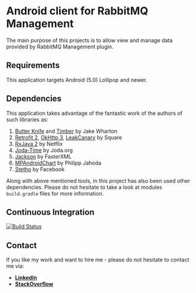# Android client for RabbitMQ Management

The main purpose of this projects is to allow view and manage data provided by RabbitMQ Management plugin.

## Requirements

This application targets Android (5.0) Lollipop and newer.

## Dependencies

This application takes advantage of the fantastic work of the authors of such libraries as:

1. [Butter Knife](https://github.com/JakeWharton/butterknife) and [Timber](https://github.com/JakeWharton/timber) by Jake Wharton
2. [Retrofit 2](https://github.com/square/retrofit), [OkHttp 3](https://github.com/square/okhttp), [LeakCanary](https://github.com/square/leakcanary) by Square
3. [RxJava 2](https://github.com/ReactiveX/RxJava/tree/2.x) by Netflix
4. [Joda-Time](https://github.com/JodaOrg/joda-time) by Joda.org
5. [Jackson](https://github.com/FasterXML/jackson) by FasterXML
6. [MPAndroidChart](https://github.com/PhilJay/MPAndroidChart) by Philipp Jahoda
7. [Stetho](https://github.com/facebook/stetho) by Facebook

Along with above mentioned tools, in this project has also been used other dependencies. Please do not hesitate to take a look at modules `build.gradle` files for more information.

## Continuous Integration

[![Build Status](https://travis-ci.org/tommus/rabbitmq-management-android.svg?branch=master)](https://travis-ci.org/tommus/rabbitmq-management-android)

## Contact

If you like my work and want to hire me - please do not hesitate to contact me via:

- [**LinkedIn**](https://www.linkedin.com/in/tomasz-dzieniak-09a70098)
- [**StackOverflow**](http://stackoverflow.com/users/2057291/tommus)

